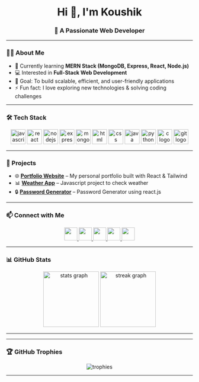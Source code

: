 <h1 align="center">Hi 👋, I'm Koushik</h1>
<h3 align="center">🚀 A Passionate Web Developer</h3>

---

### 👨‍💻 About Me  
- 🌱 Currently learning **MERN Stack (MongoDB, Express, React, Node.js)**  
- 💻 Interested in **Full-Stack Web Development**  
- 🎯 Goal: To build scalable, efficient, and user-friendly applications  
- ⚡ Fun fact: I love exploring new technologies & solving coding challenges  

---

### 🛠️ Tech Stack  
<div align="center">
  <img src="https://cdn.jsdelivr.net/gh/devicons/devicon/icons/javascript/javascript-original.svg" height="40" alt="javascript logo" />
  <img src="https://cdn.jsdelivr.net/gh/devicons/devicon/icons/react/react-original.svg" height="40" alt="react logo" />
  <img src="https://cdn.jsdelivr.net/gh/devicons/devicon/icons/nodejs/nodejs-original.svg" height="40" alt="nodejs logo" />
  <img src="https://cdn.jsdelivr.net/gh/devicons/devicon/icons/express/express-original.svg" height="40" alt="express logo" />
  <img src="https://cdn.jsdelivr.net/gh/devicons/devicon/icons/mongodb/mongodb-original.svg" height="40" alt="mongodb logo" />
  <img src="https://cdn.jsdelivr.net/gh/devicons/devicon/icons/html5/html5-original.svg" height="40" alt="html logo" />
  <img src="https://cdn.jsdelivr.net/gh/devicons/devicon/icons/css3/css3-original.svg" height="40" alt="css logo" />
  <img src="https://cdn.jsdelivr.net/gh/devicons/devicon/icons/java/java-original.svg" height="40" alt="java logo" />
  <img src="https://cdn.jsdelivr.net/gh/devicons/devicon/icons/python/python-original.svg" height="40" alt="python logo" />
  <img src="https://cdn.jsdelivr.net/gh/devicons/devicon/icons/c/c-original.svg" height="40" alt="c logo" />
  <img src="https://cdn.jsdelivr.net/gh/devicons/devicon/icons/git/git-original.svg" height="40" alt="git logo" />
</div>  

---

### 📌 Projects  
- 🌐 [**Portfolio Website**](https://koushikshet2401.github.io/portfolio/) – My personal portfolio built with React & Tailwind  
- 📊 [**Weather App**](https://koushikshet2401.github.io/weather-app/) – Javascript project to check weather 
- 🔒 [**Password Generator**](https://github.com/koushikshet2401/passwordGenerator) – Password Generator using react.js  



---

### 📫 Connect with Me  
<div align="center">
  <a href="https://linkedin.com/in/your-profile](https://www.linkedin.com/in/koushik-shet-7b228a353?utm_source=share&utm_campaign=share_via&utm_content=profile&utm_medium=android_app" target="_blank">
    <img src="https://img.shields.io/badge/LinkedIn-0077B5?style=for-the-badge&logo=linkedin&logoColor=white" height="35" />
  </a>
  <a href="mailto:yourmail@gmail.com" target="_blank">
    <img src="https://img.shields.io/badge/Gmail-D14836?style=for-the-badge&logo=gmail&logoColor=white" height="35" />
  </a>
  <a href="https://koushikshet.24.instagram.com/your-profile" target="_blank">
    <img src="https://img.shields.io/badge/Instagram-E4405F?style=for-the-badge&logo=instagram&logoColor=white" height="35" />
  </a>
  <a href="https://t.me/your-profile" target="_blank">
    <img src="https://img.shields.io/badge/Telegram-2CA5E0?style=for-the-badge&logo=telegram&logoColor=white" height="35" />
  </a>
  <a href="https://discord.gg/yourserver" target="_blank">
    <img src="https://img.shields.io/badge/Discord-7289DA?style=for-the-badge&logo=discord&logoColor=white" height="35" />
  </a>
</div>  

---

 
### 📊 GitHub Stats  

<div align="center">

  <img src="https://github-readme-stats.vercel.app/api?username=koushikshet2401&show_icons=true&theme=tokyonight" height="150" alt="stats graph" />

  <img src="https://github-readme-streak-stats.herokuapp.com/?user=koushikshet2401&theme=tokyonight" height="150" alt="streak graph" />

</div>

---



---

### 🏆 GitHub Trophies  

<div align="center">
  <img src="https://github-profile-trophy.vercel.app/?username=koushikshet2401&theme=tokyonight&no-frame=true&row=1&column=6" alt="trophies" />
</div>

---
